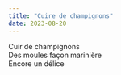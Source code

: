 ```yaml
---
title: "Cuire de champignons"
date: 2023-08-20
---
```

Cuir de champignons  
Des moules façon marinière  
Encore un délice  
